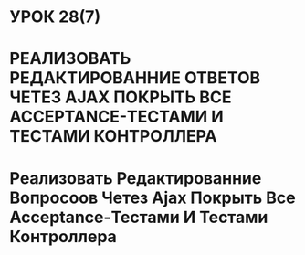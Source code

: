 
# УРОК 28(7)
#  РЕАЛИЗОВАТЬ РЕДАКТИРОВАННИЕ ОТВЕТОВ ЧЕТЕЗ AJAX ПОКРЫТЬ ВСЕ ACCEPTANCE-ТЕСТАМИ И ТЕСТАМИ КОНТРОЛЛЕРА 
# Pеализовать Редактированние Вопросоов Четез Ajax Покрыть Все Acceptance-Тестами И Тестами Контроллера

